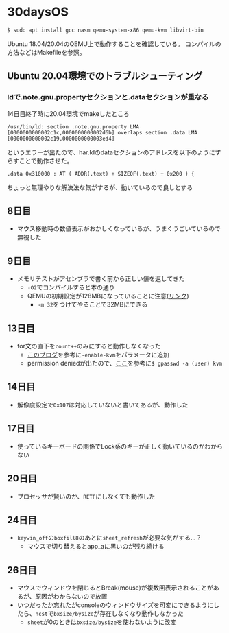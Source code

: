 # 30daysOS

```
$ sudo apt install gcc nasm qemu-system-x86 qemu-kvm libvirt-bin
```

Ubuntu 18.04/20.04のQEMU上で動作することを確認している。
コンパイルの方法などはMakefileを参照。

## Ubuntu 20.04環境でのトラブルシューティング

### ldで.note.gnu.propertyセクションと.dataセクションが重なる

14日目終了時に20.04環境でmakeしたところ
```
/usr/bin/ld: section .note.gnu.property LMA [0000000000002c1c,0000000000002d6b] overlaps section .data LMA [0000000000002c19,0000000000003ed4]
```
というエラーが出たので、har.ldのdataセクションのアドレスを以下のようにずらすことで動作させた。
```
.data 0x310000 : AT ( ADDR(.text) + SIZEOF(.text) + 0x200 ) {
```
ちょっと無理やりな解決法な気がするが、動いているので良しとする

## 8日目

- マウス移動時の数値表示がおかしくなっているが、うまくうごいているので無視した

## 9日目

- メモリテストがアセンブラで書く前から正しい値を返してきた
  - `-O2`でコンパイルすると本の通り
  - QEMUの初期設定が128MBになっていることに注意([リンク](https://wiki.gentoo.org/wiki/QEMU/Options#RAM))
    - `-m 32`をつけてやることで32MBにできる

## 13日目

- for文の直下を`count++`のみにすると動作しなくなった
  - [このブログ](https://wisteria0410ss.hatenablog.com/entry/2019/02/10/222931)を参考に`-enable-kvm`をパラメータに追加
  - permission deniedが出たので、[ここ](https://canal.idletime.be/qemu/ubuntu.html)を参考に`$ gpasswd -a (user) kvm`

## 14日目
- 解像度設定で`0x107`は対応していないと書いてあるが、動作した

## 17日目

- 使っているキーボードの関係でLock系のキーが正しく動いているのかわからない

## 20日目
- プロセッサが賢いのか、`RETF`にしなくても動作した

## 24日目
- `keywin_off`の`boxfill8`のあとに`sheet_refresh`が必要な気がする…？
  - マウスで切り替えるとapp_aに黒いのが残り続ける

## 26日目
- マウスでウィンドウを閉じるとBreak(mouse)が複数回表示されることがあるが、原因がわからないので放置
- いつだったか忘れたがconsoleのウィンドウサイズを可変にできるようにしたら、`ncst`で`bxsize/bysize`が存在しなくなり動作しなかった
  - `sheet`が0のときは`bxsize/bysize`を使わないように改変
